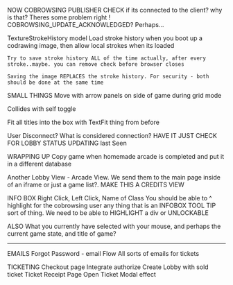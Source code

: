 NOW
  COBROWSING PUBLISHER CHECK if its connected to the client? why is that? Theres some problem right ! COBROWSING_UPDATE_ACKNOWLEDGED? Perhaps...

  TextureStrokeHistory model 
    Load stroke history when you boot up a codrawing image, then allow local strokes when its loaded

    Try to save stroke history ALL of the time actually, after every stroke..maybe. you can remove check before browser closes

    Saving the image REPLACES the stroke history. For security - both should be done at the same time 

SMALL THINGS
  Move with arrow panels on side of game during grid mode

  Collides with self toggle

  Fit all titles into the box with TextFit thing from before

  User Disconnect? What is considered connection? HAVE IT JUST CHECK FOR LOBBY STATUS UPDATING last Seen 

WRAPPING UP
  Copy game when homemade arcade is completed and put it in a different database

  Another Lobby View - Arcade View. We send them to the main page inside of an iframe or just a game list?. MAKE THIS A CREDITS VIEW

INFO BOX 
  Right Click, Left Click, Name of Class
  You should be able to ^ highlight for the cobrowsing user any thing that is an INFOBOX
  TOOL TIP sort of thing.  We need to be able to HIGHLIGHT a div or UNLOCKABLE

  ALSO What you currently have selected with your mouse, and perhaps the current game state, and title of game?

---

EMAILS
  Forgot Password - email Flow
  All sorts of emails for tickets

TICKETING
  Checkout page
    Integrate authorize
    Create Lobby with sold ticket
  Ticket Receipt Page
  Open Ticket Modal effect